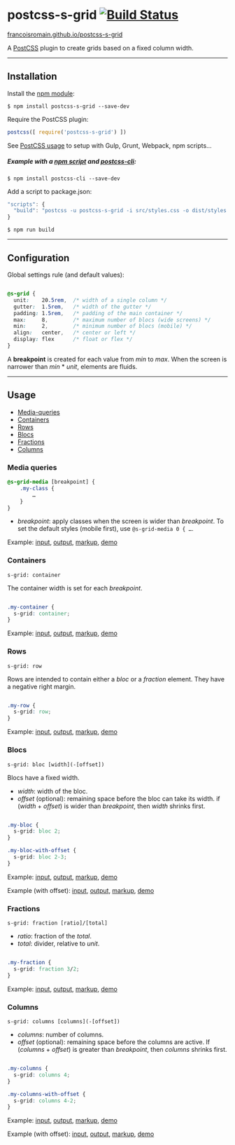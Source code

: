 # postcss-s-grid [![Build Status][ci-img]][ci]

[francoisromain.github.io/postcss-s-grid](http://francoisromain.github.io/postcss-s-grid)

A [PostCSS] plugin to create grids based on a fixed column width.

[PostCSS]: https://github.com/postcss/postcss
[ci-img]:  https://travis-ci.org/francoisromain/postcss-s-grid.svg
[ci]:      https://travis-ci.org/francoisromain/postcss-s-grid

* * * 

## Installation

Install the [npm module](https://www.npmjs.com/package/postcss-s-grid):

    $ npm install postcss-s-grid --save-dev

Require the PostCSS plugin:

``` js
postcss([ require('postcss-s-grid') ])
```

See [PostCSS usage](https://github.com/postcss/postcss#usage) to setup with Gulp, Grunt, Webpack, npm scripts… 

##### Example with a [npm script](https://docs.npmjs.com/misc/scripts) and [postcss-cli](https://www.npmjs.com/package/postcss-cli):

    $ npm install postcss-cli --save-dev

Add a script to package.json:

``` js
"scripts": {
  "build": "postcss -u postcss-s-grid -i src/styles.css -o dist/styles.css"
}
```

    $ npm run build

* * * 

## Configuration

Global settings rule (and default values):

``` css

@s-grid {
  unit:    20.5rem,  /* width of a single column */
  gutter:  1.5rem,   /* width of the gutter */
  padding: 1.5rem,   /* padding of the main container */
  max:     8,        /* maximum number of blocs (wide screens) */
  min:     2,        /* minimum number of blocs (mobile) */
  align:   center,   /* center or left */ 
  display: flex      /* float or flex */  
}
```

A **breakpoint** is created for each value from _min_ to _max_. When the screen is narrower than _min_ * _unit_, elements are fluids. 

* * * 

## Usage

- [Media-queries](#media-queries)
- [Containers](#containers)
- [Rows](#rows)
- [Blocs](#blocs)
- [Fractions](#fractions)
- [Columns](#columns)


### Media queries

``` css
@s-grid-media [breakpoint] {
    .my-class {
        …
    }
}
```

- _breakpoint_: apply classes when the screen is wider than _breakpoint_. To set the default styles (mobile first), use `@s-grid-media 0 { …`.

Example: [input](https://github.com/francoisromain/postcss-s-grid/blob/gh-pages/test/src/00.css), [output](https://github.com/francoisromain/postcss-s-grid/blob/gh-pages/test/dist/00.css), [markup](https://github.com/francoisromain/postcss-s-grid/blob/gh-pages/test/00.html), [demo](http://localhost/francoisromain.github.io/postcss-s-grid/test/00.html)

### Containers

`s-grid: container`

The container width is set for each _breakpoint_.

``` css

.my-container {
  s-grid: container;
}

```

Example: [input](https://github.com/francoisromain/postcss-s-grid/blob/gh-pages/test/src/01.css), [output](https://github.com/francoisromain/postcss-s-grid/blob/gh-pages/test/dist/01.css), [markup](https://github.com/francoisromain/postcss-s-grid/blob/gh-pages/test/01.html), [demo](http://localhost/francoisromain.github.io/postcss-s-grid/test/01.html)

### Rows

`s-grid: row`

Rows are intended to contain either a _bloc_ or a _fraction_ element. They have a negative right margin.

``` css

.my-row {
  s-grid: row;
}

```

Example: [input](https://github.com/francoisromain/postcss-s-grid/blob/gh-pages/test/src/02.css), [output](https://github.com/francoisromain/postcss-s-grid/blob/gh-pages/test/dist/02.css), [markup](https://github.com/francoisromain/postcss-s-grid/blob/gh-pages/test/02.html), [demo](http://localhost/francoisromain.github.io/postcss-s-grid/test/02.html)

### Blocs

`s-grid: bloc [width](-[offset])`

Blocs have a fixed width.

- _width_: width of the bloc.
- _offset_ (optional): remaining space before the bloc can take its width. if (_width_ + _offset_) is wider than _breakpoint_, then _width_ shrinks first.

``` css

.my-bloc {
  s-grid: bloc 2;
}

.my-bloc-with-offset {
  s-grid: bloc 2-3;
}

```

Example: [input](https://github.com/francoisromain/postcss-s-grid/blob/gh-pages/test/src/03.css), [output](https://github.com/francoisromain/postcss-s-grid/blob/gh-pages/test/dist/03.css), [markup](https://github.com/francoisromain/postcss-s-grid/blob/gh-pages/test/03.html), [demo](http://localhost/francoisromain.github.io/postcss-s-grid/test/03.html)

Example (with offset): [input](https://github.com/francoisromain/postcss-s-grid/blob/gh-pages/test/src/04.css), [output](https://github.com/francoisromain/postcss-s-grid/blob/gh-pages/test/dist/04.css), [markup](https://github.com/francoisromain/postcss-s-grid/blob/gh-pages/test/04.html), [demo](http://localhost/francoisromain.github.io/postcss-s-grid/test/04.html)

### Fractions

`s-grid: fraction [ratio]/[total]`

- _ratio_: fraction of the _total_.
- _total_: divider, relative to _unit_.

``` css

.my-fraction {
  s-grid: fraction 3/2;
}

```

Example: [input](https://github.com/francoisromain/postcss-s-grid/blob/gh-pages/test/src/05.css), [output](https://github.com/francoisromain/postcss-s-grid/blob/gh-pages/test/dist/05.css), [markup](https://github.com/francoisromain/postcss-s-grid/blob/gh-pages/test/05.html), [demo](http://localhost/francoisromain.github.io/postcss-s-grid/test/05.html)


### Columns

`s-grid: columns [columns](-[offset])`

- _columns_: number of columns.
- _offset_ (optional): remaining space before the columns are active. If (_columns_ + _offset_) is greater than _breakpoint_, then _columns_ shrinks first.

``` css

.my-columns {
  s-grid: columns 4;
}

.my-columns-with-offset {
  s-grid: columns 4-2;
}

```

Example: [input](https://github.com/francoisromain/postcss-s-grid/blob/gh-pages/test/src/06.css), [output](https://github.com/francoisromain/postcss-s-grid/blob/gh-pages/test/dist/06.css), [markup](https://github.com/francoisromain/postcss-s-grid/blob/gh-pages/test/06.html), [demo](http://localhost/francoisromain.github.io/postcss-s-grid/test/06.html)

Example (with offset): [input](https://github.com/francoisromain/postcss-s-grid/blob/gh-pages/test/src/07.css), [output](https://github.com/francoisromain/postcss-s-grid/blob/gh-pages/test/dist/07.css), [markup](https://github.com/francoisromain/postcss-s-grid/blob/gh-pages/test/07.html), [demo](http://localhost/francoisromain.github.io/postcss-s-grid/test/07.html)

